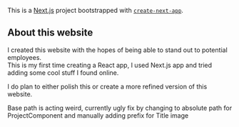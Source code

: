This is a [Next.js](https://nextjs.org/) project bootstrapped with [`create-next-app`](https://github.com/vercel/next.js/tree/canary/packages/create-next-app).

## About this website

I created this website with the hopes of being able to stand out to potential employees.  
This is my first time creating a React app, I used Next.js app and tried adding some cool stuff I found online.

I do plan to either polish this or create a more refined version of this website.

Base path is acting weird, currently ugly fix by changing to absolute path for ProjectComponent and manually adding prefix for Title image
